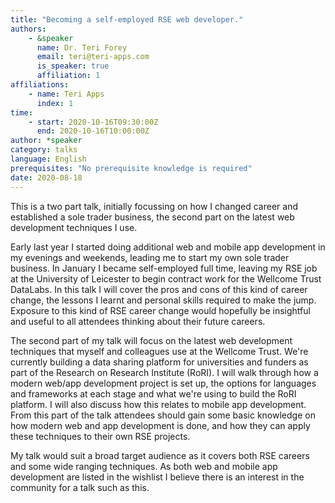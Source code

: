 ```yaml
---
title: "Becoming a self-employed RSE web developer."
authors:
    - &speaker
      name: Dr. Teri Forey
      email: teri@teri-apps.com
      is_speaker: true
      affiliation: 1
affiliations:
    - name: Teri Apps
      index: 1
time:
    - start: 2020-10-16T09:30:00Z
      end: 2020-10-16T10:00:00Z
author: *speaker
category: talks
language: English
prerequisites: "No prerequisite knowledge is required"
date: 2020-08-18
---
```

This is a two part talk, initially focussing on how I changed career and established a sole trader business, the second part on the latest web development techniques I use.

Early last year I started doing additional web and mobile app development in my evenings and weekends, leading me to start my own sole trader business. In January I became self-employed full time, leaving my RSE job at the University of Leicester to begin contract work for the Wellcome Trust DataLabs. In this talk I will cover the pros and cons of this kind of career change, the lessons I learnt and personal skills required to make the jump. Exposure to this kind of RSE career change would hopefully be insightful and useful to all attendees thinking about their future careers.

The second part of my talk will focus on the latest web development techniques that myself and colleagues use at the Wellcome Trust. We're currently building a data sharing platform for universities and funders as part of the Research on Research Institute (RoRI). I will walk through how a modern web/app development project is set up, the options for languages and frameworks at each stage and what we're using to build the RoRI platform. I will also discuss how this relates to mobile app development. From this part of the talk attendees should gain some basic knowledge on how modern web and app development is done, and how they can apply these techniques to their own RSE projects.

My talk would suit a broad target audience as it covers both RSE careers and some wide ranging techniques. As both web and mobile app development are listed in the wishlist I believe there is an interest in the community for a talk such as this.
